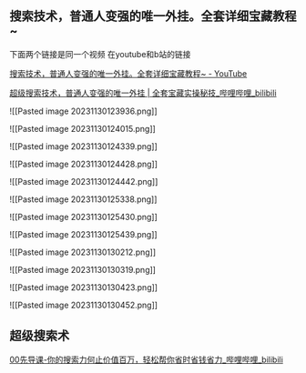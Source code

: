 ## 搜索技术，普通人变强的唯一外挂。全套详细宝藏教程~
下面两个链接是同一个视频 在youtube和b站的链接

[搜索技术，普通人变强的唯一外挂。全套详细宝藏教程~ - YouTube](https://www.youtube.com/watch?v=tiN6T1LewmQ)

[超级搜索技术，普通人变强的唯一外挂 | 全套宝藏实操秘技_哔哩哔哩_bilibili](https://www.bilibili.com/video/BV1yw411F7J1/?buvid=XU77350727C3DE9EA79F57DCA6A30D12D6B98&from_spmid=search.search-result.0.0&is_story_h5=false&mid=drDxoskCbU6nTh606nvGfQ%3D%3D&p=1&plat_id=116&share_from=ugc&share_plat=android&share_session_id=dad95979-204d-4d66-b4fc-62aaf40845ba&share_tag=s_i&spmid=united.player-video-detail.0.0&unique_k=QGVJ0a7&up_id=14739873&vd_source=ccbe0c793ac5e34ebb735794692f049e)


![[Pasted image 20231130123936.png]]

![[Pasted image 20231130124015.png]]

![[Pasted image 20231130124339.png]]

![[Pasted image 20231130124428.png]]

![[Pasted image 20231130124442.png]]

![[Pasted image 20231130125338.png]]

![[Pasted image 20231130125430.png]]

![[Pasted image 20231130125439.png]]

![[Pasted image 20231130130212.png]]

![[Pasted image 20231130130319.png]]

![[Pasted image 20231130130423.png]]

![[Pasted image 20231130130452.png]]

## 超级搜索术
[00先导课-你的搜索力何止价值百万，轻松帮你省时省钱省力_哔哩哔哩_bilibili](https://www.bilibili.com/video/BV1Ys41177Bh?p=1)